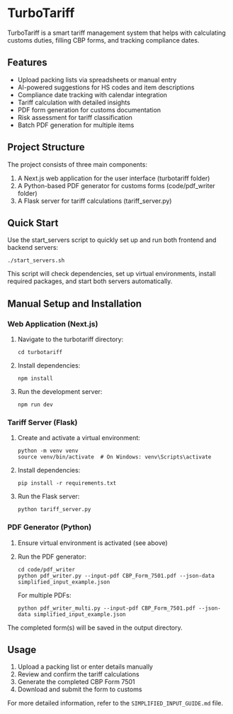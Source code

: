 # TurboTariff

TurboTariff is a smart tariff management system that helps with calculating customs duties, filling CBP forms, and tracking compliance dates.

## Features

- Upload packing lists via spreadsheets or manual entry
- AI-powered suggestions for HS codes and item descriptions
- Compliance date tracking with calendar integration
- Tariff calculation with detailed insights
- PDF form generation for customs documentation
- Risk assessment for tariff classification
- Batch PDF generation for multiple items

## Project Structure

The project consists of three main components:

1. A Next.js web application for the user interface (turbotariff folder)
2. A Python-based PDF generator for customs forms (code/pdf_writer folder)
3. A Flask server for tariff calculations (tariff_server.py)

## Quick Start

Use the start_servers script to quickly set up and run both frontend and backend servers:

```
./start_servers.sh
```

This script will check dependencies, set up virtual environments, install required packages, and start both servers automatically.

## Manual Setup and Installation

### Web Application (Next.js)

1. Navigate to the turbotariff directory:
   ```
   cd turbotariff
   ```

2. Install dependencies:
   ```
   npm install
   ```

3. Run the development server:
   ```
   npm run dev
   ```

### Tariff Server (Flask)

1. Create and activate a virtual environment:
   ```
   python -m venv venv
   source venv/bin/activate  # On Windows: venv\Scripts\activate
   ```

2. Install dependencies:
   ```
   pip install -r requirements.txt
   ```

3. Run the Flask server:
   ```
   python tariff_server.py
   ```

### PDF Generator (Python)

1. Ensure virtual environment is activated (see above)

2. Run the PDF generator:
   ```
   cd code/pdf_writer
   python pdf_writer.py --input-pdf CBP_Form_7501.pdf --json-data simplified_input_example.json
   ```

   For multiple PDFs:
   ```
   python pdf_writer_multi.py --input-pdf CBP_Form_7501.pdf --json-data simplified_input_example.json
   ```

The completed form(s) will be saved in the output directory.

## Usage

1. Upload a packing list or enter details manually
2. Review and confirm the tariff calculations
3. Generate the completed CBP Form 7501
4. Download and submit the form to customs

For more detailed information, refer to the `SIMPLIFIED_INPUT_GUIDE.md` file.